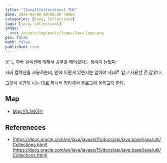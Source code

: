 ```yaml
---
title: "[Java][Collections] 개요"
date: 2021-03-08 00:00:00 +0900
categories: [Java, Collections]
tags: [java, collections]
image:
  src: /assets/img/posts/logos/Java_logo.png
pin: false
math: false
published: true
---
```


문득, 자바 컬렉션에 대해서 공부를 해야겠다는 생각이 들었다.

자바 컬렉션을 사용하는데, 안에 어떤게 있는지는 알아야 제대로 알고 사용할 것 같았다.

그래서 시간이 나는 대로 하나씩 정리해서 블로그에 올리고자 한다.

## Map

- [Map 인터페이스](https://bossm0n5t3r.github.io/posts/77/)

## Refereneces

- [https://docs.oracle.com/en/java/javase/15/docs/api/java.base/java/util/Collections.html](https://docs.oracle.com/en/java/javase/15/docs/api/java.base/java/util/Collections.html)
